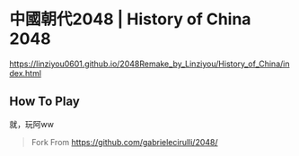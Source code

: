 # 中國朝代2048 | History of China 2048

https://linziyou0601.github.io/2048Remake_by_Linziyou/History_of_China/index.html

## How To Play
就，玩阿ww

> Fork From https://github.com/gabrielecirulli/2048/
